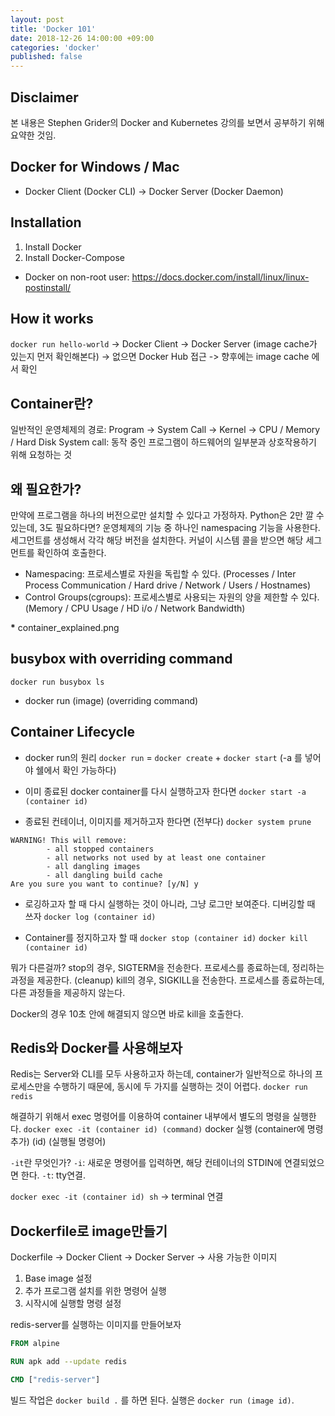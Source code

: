 ```yaml
---
layout: post
title: 'Docker 101'
date: 2018-12-26 14:00:00 +09:00
categories: 'docker'
published: false
---
```


## Disclaimer

본 내용은 Stephen Grider의 Docker and Kubernetes 강의를 보면서 공부하기 위해 요약한 것임.

## Docker for Windows / Mac

- Docker Client (Docker CLI) -> Docker Server (Docker Daemon)

## Installation

1. Install Docker
2. Install Docker-Compose

- Docker on non-root user: https://docs.docker.com/install/linux/linux-postinstall/

## How it works

`docker run hello-world` -> Docker Client -> Docker Server (image cache가 있는지 먼저 확인해본다) -> 없으면 Docker Hub 접근 -> 향후에는 image cache 에서 확인

## Container란?

일반적인 운영체제의 경로: Program -> System Call -> Kernel -> CPU / Memory / Hard Disk
System call: 동작 중인 프로그램이 하드웨어의 일부분과 상호작용하기 위해 요청하는 것

## 왜 필요한가?

만약에 프로그램을 하나의 버전으로만 설치할 수 있다고 가정하자. Python은 2만 깔 수 있는데, 3도 필요하다면?
운영체제의 기능 중 하나인 namespacing 기능을 사용한다. 세그먼트를 생성해서 각각 해당 버전을 설치한다.
커널이 시스템 콜을 받으면 해당 세그먼트를 확인하여 호출한다.

- Namespacing: 프로세스별로 자원을 독립할 수 있다. (Processes / Inter Process Communication / Hard drive / Network / Users / Hostnames)
- Control Groups(cgroups): 프로세스별로 사용되는 자원의 양을 제한할 수 있다. (Memory / CPU Usage / HD i/o / Network Bandwidth)

**\*** container_explained.png

## busybox with overriding command

`docker run busybox ls`

- docker run (image) (overriding command)

## Container Lifecycle

- docker run의 원리
  `docker run` = `docker create` + `docker start` (-a 를 넣어야 쉘에서 확인 가능하다)

- 이미 종료된 docker container를 다시 실행하고자 한다면
  `docker start -a (container id)`

- 종료된 컨테이너, 이미지를 제거하고자 한다면 (전부다)
  `docker system prune`

```shell
WARNING! This will remove:
        - all stopped containers
        - all networks not used by at least one container
        - all dangling images
        - all dangling build cache
Are you sure you want to continue? [y/N] y
```

- 로깅하고자 할 때
  다시 실행하는 것이 아니라, 그냥 로그만 보여준다. 디버깅할 때 쓰자
  `docker log (container id)`

- Container를 정지하고자 할 때
  `docker stop (container id)`
  `docker kill (container id)`

뭐가 다른걸까?
stop의 경우, SIGTERM을 전송한다. 프로세스를 종료하는데, 정리하는 과정을 제공한다. (cleanup)
kill의 경우, SIGKILL을 전송한다. 프로세스를 종료하는데, 다른 과정들을 제공하지 않는다.

Docker의 경우 10초 안에 해결되지 않으면 바로 kill을 호출한다.

## Redis와 Docker를 사용해보자

Redis는 Server와 CLI를 모두 사용하고자 하는데, container가 일반적으로 하나의 프로세스만을 수행하기 때문에, 동시에 두 가지를 실행하는 것이 어렵다.
`docker run redis`

해결하기 위해서 exec 명령어를 이용하여 container 내부에서 별도의 명령을 실행한다.
`docker exec -it (container id) (command)`
docker 실행 (container에 명령 추가) (id) (실행될 명령어)

`-it`란 무엇인가?
`-i`: 새로운 명령어를 입력하면, 해당 컨테이너의 STDIN에 연결되었으면 한다.
`-t`: tty연결.

`docker exec -it (container id) sh` -> terminal 연결

## Dockerfile로 image만들기

Dockerfile -> Docker Client -> Docker Server -> 사용 가능한 이미지

1. Base image 설정
2. 추가 프로그램 설치를 위한 명령어 실행
3. 시작시에 실행할 명령 설정

redis-server를 실행하는 이미지를 만들어보자

```Dockerfile
FROM alpine

RUN apk add --update redis

CMD ["redis-server"]
```

빌드 작업은 `docker build .` 를 하면 된다.
실행은 `docker run (image id)`.
